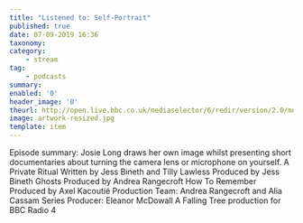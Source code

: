 ```yaml
---
title: "Listened to: Self-Portrait"
published: true
date: 07-09-2019 16:36
taxonomy:
category:
	- stream
tag:
	- podcasts
summary:
enabled: '0'
header_image: '0'
theurl: http://open.live.bbc.co.uk/mediaselector/6/redir/version/2.0/mediaset/audio-nondrm-download/proto/http/vpid/p07lqd0d.mp3
image: artwork-resized.jpg
template: item
---
```

 
Episode summary: Josie Long draws her own image whilst presenting short documentaries about turning the camera lens or microphone on yourself. A Private Ritual Written by Jess Bineth and Tilly Lawless Produced by Jess Bineth Ghosts Produced by Andrea Rangecroft How To Remember Produced by Axel Kacoutié‏ Production Team: Andrea Rangecroft and Alia Cassam Series Producer: Eleanor McDowall A Falling Tree production for BBC Radio 4
